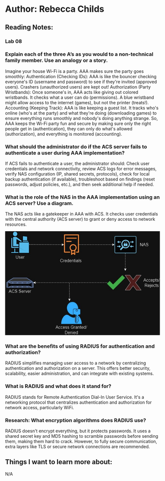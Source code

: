 # Author: Rebecca Childs
## Reading Notes:
### Lab 08

### Explain each of the three A’s as you would to a non-technical family member. Use an analogy or a story.
Imagine your house Wi-Fi is a party. AAA makes sure the party goes smoothly:
Authentication (Checking IDs): AAA is like the bouncer checking everyone's ID (username and password) to see if they're invited (approved users). Crashers (unauthorized users) are kept out!
Authorization (Party Wristbands): Once someone's in, AAA acts like giving out colored wristbands. It checks what a user can do (permissions). A blue wristband might allow access to the internet (games), but not the printer (treats!).
Accounting (Keeping Track): AAA is like keeping a guest list. It tracks who's online (who's at the party) and what they're doing (downloading games) to ensure everything runs smoothly and nobody's doing anything strange.
So, AAA keeps the Wi-Fi party fun and secure by making sure only the right people get in (authentication), they can only do what's allowed (authorization), and everything is monitored (accounting).

### What should the administrator do if the ACS server fails to authenticate a user during AAA implementation?
If ACS fails to authenticate a user, the administrator should:
Check user credentials and network connectivity, review ACS logs for error messages, verify NAS configuration (IP, shared secrets, protocols), check for local backup authentication (if available), troubleshoot based on findings (reset passwords, adjust policies, etc.), and then seek additional help if needed.

### What is the role of the NAS in the AAA implementation using an ACS server? Use a diagram.
The NAS acts like a gatekeeper in AAA with ACS. It checks user credentials with the central authority (ACS server) to grant or deny access to network resources.

![alt text](ReadingNotesClass08Q03.jpg)

### What are the benefits of using RADIUS for authentication and authorization?
RADIUS simplifies managing user access to a network by centralizing authentication and authorization on a server. This offers better security, scalability, easier administration, and can integrate with existing systems.

### What is RADIUS and what does it stand for?
RADIUS stands for Remote Authentication Dial-In User Service. It's a networking protocol that centralizes authentication and authorization for network access, particularly WiFi.

### Research: What encryption algorithms does RADIUS use?
RADIUS doesn't encrypt everything, but it protects passwords. It uses a shared secret key and MD5 hashing to scramble passwords before sending them, making them hard to crack. However, to fully secure communication, extra layers like TLS or secure network connections are recommended.

## Things I want to learn more about:
N/A
